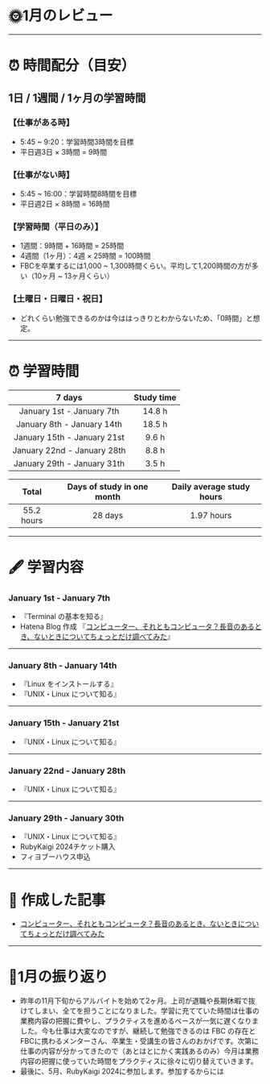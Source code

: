 # 🌞1月のレビュー
---

# ⏰ 時間配分（目安）
## 1日 / 1週間 / 1ヶ月の学習時間
### 【仕事がある時】
- 5:45 ~ 9:20：学習時間3時間を目標
- 平日週3日 × 3時間 = 9時間

### 【仕事がない時】
- 5:45 ~ 16:00：学習時間8時間を目標
- 平日週2日 × 8時間 = 16時間

### 【学習時間（平日のみ）】
- 1週間：9時間 + 16時間 = 25時間
- 4週間（1ヶ月）：4週 × 25時間 = 100時間
- FBCを卒業するには1,000 ~ 1,300時間くらい。平均して1,200時間の方が多い（10ヶ月 ~ 13ヶ月くらい）

### 【土曜日・日曜日・祝日】
- どれくらい勉強できるのかは今ははっきりとわからないため、「0時間」と想定。

---

# ⏰ 学習時間
| 7 days | Study time |
| :---: | :---: |
| January 1st - January 7th | 14.8 h |
| January 8th - January 14th | 18.5 h |
| January 15th - January 21st | 9.6 h |
| January 22nd - January 28th | 8.8 h |
| January 29th - January 31th | 3.5 h |

| Total | Days of study in one month | Daily average study hours |
| :---: | :---: | :---: |
| 55.2 hours | 28 days | 1.97 hours |
---


# 🖋️ 学習内容
### January 1st - January 7th 
- 『Terminal の基本を知る』
- Hatena Blog 作成 『[コンピューター、それともコンピュータ？長音のあるとき、ないときについてちょっとだけ調べてみた](https://yswengineer.hatenablog.com/entry/2024/01/06/150617)』

---


### January 8th - January 14th
- 『Linux をインストールする』
- 『UNIX・Linux について知る』
---


### January 15th - January 21st
- 『UNIX・Linux について知る』
---


### January 22nd - January 28th
- 『UNIX・Linux について知る』
---


### January 29th - January 30th
- 『UNIX・Linux について知る』
- RubyKaigi 2024チケット購入
- フィヨブーハウス申込
---


# 📰 作成した記事
- [コンピューター、それともコンピュータ？長音のあるとき、ないときについてちょっとだけ調べてみた](https://yswengineer.hatenablog.com/entry/2024/01/06/150617)
---


# 🕺1月の振り返り
- 昨年の11月下旬からアルバイトを始めて2ヶ月。上司が退職や長期休暇で抜けてしまい、全てを担うことになりました。学習に充てていた時間は仕事の業務内容の把握に費やし、プラクティスを進めるペースが一気に遅くなりました。今も仕事は大変なのですが、継続して勉強できるのは FBC の存在と FBCに携わるメンターさん、卒業生・受講生の皆さんのおかげです。次第に仕事の内容が分かってきたので（あとはとにかく実践あるのみ）今月は業務内容の把握に使っていた時間をプラクティスに徐々に切り替えていきます。
- 最後に、5月、RubyKaigi 2024に参加します。参加するからには

